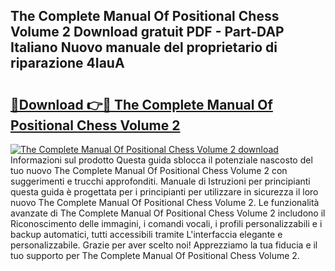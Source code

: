 ## The Complete Manual Of Positional Chess Volume 2 Download gratuit PDF - Part-DAP Italiano Nuovo manuale del proprietario di riparazione 4IauA

# <h2><a href="http://df9qr3x.blite.top/?on=The+Complete+Manual+Of+Positional+Chess+Volume+2">🔗Download 👉🔴 The Complete Manual Of Positional Chess Volume 2</a></h2>

[![The Complete Manual Of Positional Chess Volume 2 download](https://i.imgur.com/lujVjoI.png)](http://df9qr3x.blite.top/?on=The+Complete+Manual+Of+Positional+Chess+Volume+2)
Informazioni sul prodotto Questa guida sblocca il potenziale nascosto del tuo nuovo The Complete Manual Of Positional Chess Volume 2 con suggerimenti e trucchi approfonditi. Manuale di Istruzioni per principianti questa guida è progettata per i principianti per utilizzare in sicurezza il loro nuovo The Complete Manual Of Positional Chess Volume 2. Le funzionalità avanzate di The Complete Manual Of Positional Chess Volume 2 includono il Riconoscimento delle immagini, i comandi vocali, i profili personalizzabili e i backup automatici, tutti accessibili tramite L'interfaccia elegante e personalizzabile. Grazie per aver scelto noi! Apprezziamo la tua fiducia e il tuo supporto per The Complete Manual Of Positional Chess Volume 2.
